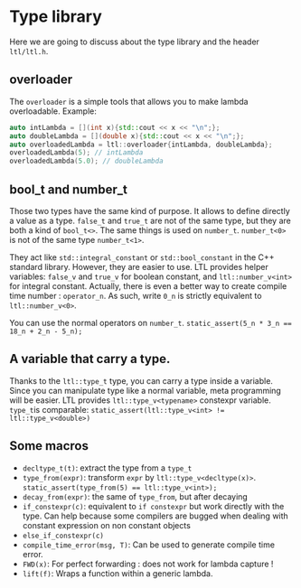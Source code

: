 # Type library
Here we are going to discuss about the type library and the header `ltl/ltl.h`.

## overloader
The `overloader` is a simple tools that allows you to make lambda overloadable. Example:

```cpp
auto intLambda = [](int x){std::cout << x << "\n";};
auto doubleLambda = [](double x){std::cout << x << "\n";};
auto overloadedLambda = ltl::overloader{intLambda, doubleLambda};
overloadedLambda(5); // intLambda
overloadedLambda(5.0); // doubleLambda
```
## bool_t and number_t
Those two types have the same kind of purpose. It allows to define directly a value as a type. `false_t` and `true_t` are not of the same type, but they are both a kind of `bool_t<>`.
The same things is used on `number_t`. `number_t<0>` is not of the same type `number_t<1>`.

They act like `std::integral_constant` or `std::bool_constant` in the C++ standard library. However, they are easier to use.
LTL provides helper variables: `false_v` and `true_v` for boolean constant, and `ltl::number_v<int>` for integral constant.
Actually, there is even a better way to create compile time number : `operator_n`.
As such, write `0_n` is strictly equivalent to `ltl::number_v<0>`.

You can use the normal operators on `number_t`. `static_assert(5_n * 3_n == 18_n + 2_n - 5_n);`

## A variable that carry a type.
Thanks to the `ltl::type_t` type, you can carry a type inside a variable. Since you can manipulate type like a normal variable,
meta programming will be easier. LTL provides `ltl::type_v<typename>` constexpr variable. `type_t`is comparable:
`static_assert(ltl::type_v<int> != ltl::type_v<double>)`

## Some macros

  * `decltype_t(t)`: extract the type from a `type_t`
  * `type_from(expr)`: transform `expr` by `ltl::type_v<decltype(x)>`. `static_assert(type_from(5) == ltl::type_v<int>);`
  * `decay_from(expr)`: the same of `type_from`, but after decaying
  * `if_constexpr(c)`: equivalent to `if constexpr` but work directly with the type. Can help because some compilers are bugged when dealing with constant expression on non constant objects
  * `else_if_constexpr(c)`
  * `compile_time_error(msg, T)`: Can be used to generate compile time error.
  * `FWD(x)`: For perfect forwarding : does not work for lambda capture !
  * `lift(f)`: Wraps a function within a generic lambda.

